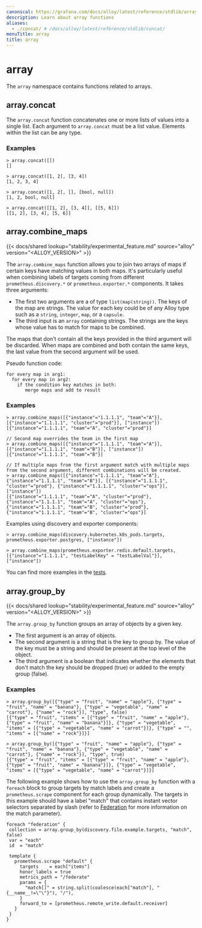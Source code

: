 ```yaml
---
canonical: https://grafana.com/docs/alloy/latest/reference/stdlib/array/
description: Learn about array functions
aliases:
  - ./concat/ # /docs/alloy/latest/reference/stdlib/concat/
menuTitle: array
title: array
---
```


# array

The `array` namespace contains functions related to arrays.

## array.concat

The `array.concat` function concatenates one or more lists of values into a single list.
Each argument to `array.concat` must be a list value.
Elements within the list can be any type.

### Examples

```alloy
> array.concat([])
[]

> array.concat([1, 2], [3, 4])
[1, 2, 3, 4]

> array.concat([1, 2], [], [bool, null])
[1, 2, bool, null]

> array.concat([[1, 2], [3, 4]], [[5, 6]])
[[1, 2], [3, 4], [5, 6]]
```

## array.combine_maps

{{< docs/shared lookup="stability/experimental_feature.md" source="alloy" version="<ALLOY_VERSION>" >}}

The `array.combine_maps` function allows you to join two arrays of maps if certain keys have matching values in both maps. It's particularly useful when combining labels of targets coming from different `prometheus.discovery.*` or `prometheus.exporter.*` components.
It takes three arguments:

* The first two arguments are a of type `list(map(string))`. The keys of the map are strings.
  The value for each key could be of any Alloy type such as a `string`, `integer`, `map`, or a `capsule`.
* The third input is an `array` containing strings. The strings are the keys whose value has to match for maps to be combined.

The maps that don't contain all the keys provided in the third argument will be discarded. When maps are combined and both contain the same keys, the last value from the second argument will be used.

Pseudo function code:

```text
for every map in arg1:
  for every map in arg2:
    if the condition key matches in both:
       merge maps and add to result
```

### Examples

```alloy
> array.combine_maps([{"instance"="1.1.1.1", "team"="A"}], [{"instance"="1.1.1.1", "cluster"="prod"}], ["instance"])
[{"instance"="1.1.1.1", "team"="A", "cluster"="prod"}]

// Second map overrides the team in the first map
> array.combine_maps([{"instance"="1.1.1.1", "team"="A"}], [{"instance"="1.1.1.1", "team"="B"}], ["instance"])
[{"instance"="1.1.1.1", "team"="B"}]

// If multiple maps from the first argument match with multiple maps from the second argument, different combinations will be created.
> array.combine_maps([{"instance"="1.1.1.1", "team"="A"}, {"instance"="1.1.1.1", "team"="B"}], [{"instance"="1.1.1.1", "cluster"="prod"}, {"instance"="1.1.1.1", "cluster"="ops"}], ["instance"])
[{"instance"="1.1.1.1", "team"="A", "cluster"="prod"}, {"instance"="1.1.1.1", "team"="A", "cluster"="ops"}, {"instance"="1.1.1.1", "team"="B", "cluster"="prod"}, {"instance"="1.1.1.1", "team"="B", "cluster"="ops"}]
```

Examples using discovery and exporter components:

```alloy
> array.combine_maps(discovery.kubernetes.k8s_pods.targets, prometheus.exporter.postgres, ["instance"])

> array.combine_maps(prometheus.exporter.redis.default.targets, [{"instance"="1.1.1.1", "testLabelKey" = "testLabelVal"}], ["instance"])
```

You can find more examples in the [tests][].

[tests]: https://github.com/grafana/alloy/blob/main/syntax/vm/vm_stdlib_test.go
[experimental]: https://grafana.com/docs/release-life-cycle/

## array.group_by

{{< docs/shared lookup="stability/experimental_feature.md" source="alloy" version="<ALLOY_VERSION>" >}}

The `array.group_by` function groups an array of objects by a given key.

* The first argument is an array of objects.
* The second argument is a string that is the key to group by. The value of the key must be a string and should be present at the top level of the object.
* The third argument is a boolean that indicates whether the elements that don't match the key should be dropped (true) or added to the empty group (false).

### Examples

```alloy
> array.group_by([{"type" = "fruit", "name" = "apple"}, {"type" = "fruit", "name" = "banana"}, {"type" = "vegetable", "name" = "carrot"}, {"name" = "rock"}], "type", false)
[{"type" = "fruit", "items" = [{"type" = "fruit", "name" = "apple"}, {"type" = "fruit", "name" = "banana"}]}, {"type" = "vegetable", "items" = [{"type" = "vegetable", "name" = "carrot"}]}, {"type" = "", "items" = [{"name" = "rock"}]}]

> array.group_by([{"type" = "fruit", "name" = "apple"}, {"type" = "fruit", "name" = "banana"}, {"type" = "vegetable", "name" = "carrot"}, {"name" = "rock"}], "type", true)
[{"type" = "fruit", "items" = [{"type" = "fruit", "name" = "apple"}, {"type" = "fruit", "name" = "banana"}]}, {"type" = "vegetable", "items" = [{"type" = "vegetable", "name" = "carrot"}]}]
```

The following example shows how to use the `array.group_by` function with a `foreach` block to group targets by match labels and create a `prometheus.scrape` component for each group dynamically.
The targets in this example should have a label "match" that contains instant vector selectors separated by slash (refer to [Federation][federation] for more information on the match parameter).

```alloy
foreach "federation" {
 collection = array.group_by(discovery.file.example.targets, "match", false)
 var = "each"
 id  = "match"

 template {
   prometheus.scrape "default" {
     targets    = each["items"]
     honor_labels = true
     metrics_path = "/federate"
     params = {
       "match[]" = string.split(coalesce(each["match"], "{__name__!=\"\"}"), "/"),
     }
     forward_to = [prometheus.remote_write.default.receiver]
   }
 }
}
```

[federation]: https://prometheus.io/docs/prometheus/latest/federation/#configuring-federation